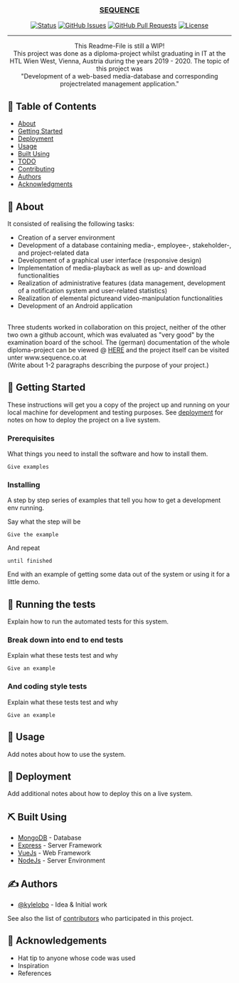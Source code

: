 <p align="center">
  <a href="" rel="noopener">
<!-- <object class="logo" data="https://https://www.sequence.co.at/img/Schriftlogo_mitlogo_SchwarzNEUGlow.svg" type="image/svg+xml"></object> -->
<!-- <img width=200px height=200px src="https://https://www.sequence.co.at/img/background0.png" alt="Project logo"></a> -->
</p>

<h3 align="center">SEQUENCE</h3>

<div align="center">

[![Status](https://img.shields.io/badge/status-active-success.svg)]()
[![GitHub Issues](https://img.shields.io/github/issues/kylelobo/The-Documentation-Compendium.svg)](https://github.com/kylelobo/The-Documentation-Compendium/issues)
[![GitHub Pull Requests](https://img.shields.io/github/issues-pr/kylelobo/The-Documentation-Compendium.svg)](https://github.com/kylelobo/The-Documentation-Compendium/pulls)
[![License](https://img.shields.io/badge/license-MIT-blue.svg)](/LICENSE)

</div>

---

<p align="center"> 
      This Readme-File is still a WIP!
    <br>
      This project was done as a diploma-project whilst graduating in IT at the HTL Wien West, Vienna, Austria during the years 2019 - 2020.
      The topic of this project was 
    <br>
      "Development of a web-based media-database and corresponding projectrelated management application."<br>
</p>

## 📝 Table of Contents

- [About](#about)
- [Getting Started](#getting_started)
- [Deployment](#deployment)
- [Usage](#usage)
- [Built Using](#built_using)
- [TODO](../TODO.md)
- [Contributing](../CONTRIBUTING.md)
- [Authors](#authors)
- [Acknowledgments](#acknowledgement)

## 🧐 About <a name = "about"></a>
It consisted of realising the following tasks:
<br>
- Creation of a server environment
- Development of a database containing media-, employee-, stakeholder-, and project-related data
- Development of a graphical user interface (responsive design)
- Implementation of media-playback as well as up- and download functionalities
- Realization of administrative features (data management, development of a notification system and user-related statistics)
- Realization of elemental pictureand video-manipulation functionalities
- Development of an Android application

<br>
Three students worked in collaboration on this project, neither of the other two own a github account, which was evaluated as "very good" by the examination board of the school.
The (german) documentation of the whole diploma-project can be viewed @ <a href="https://www.sequence.co.at/img/DA%20Sequence%20(Oktober%202020)%20(Unterschrieben).pdf">HERE</a> and the project itself can be visited unter www.sequence.co.at
<br>
(Write about 1-2 paragraphs describing the purpose of your project.)

## 🏁 Getting Started <a name = "getting_started"></a>

These instructions will get you a copy of the project up and running on your local machine for development and testing purposes. See [deployment](#deployment) for notes on how to deploy the project on a live system.

### Prerequisites

What things you need to install the software and how to install them.

```
Give examples
```

### Installing

A step by step series of examples that tell you how to get a development env running.

Say what the step will be

```
Give the example
```

And repeat

```
until finished
```

End with an example of getting some data out of the system or using it for a little demo.

## 🔧 Running the tests <a name = "tests"></a>

Explain how to run the automated tests for this system.

### Break down into end to end tests

Explain what these tests test and why

```
Give an example
```

### And coding style tests

Explain what these tests test and why

```
Give an example
```

## 🎈 Usage <a name="usage"></a>

Add notes about how to use the system.

## 🚀 Deployment <a name = "deployment"></a>

Add additional notes about how to deploy this on a live system.

## ⛏️ Built Using <a name = "built_using"></a>

- [MongoDB](https://www.mongodb.com/) - Database
- [Express](https://expressjs.com/) - Server Framework
- [VueJs](https://vuejs.org/) - Web Framework
- [NodeJs](https://nodejs.org/en/) - Server Environment

## ✍️ Authors <a name = "authors"></a>

- [@kylelobo](https://github.com/kylelobo) - Idea & Initial work

See also the list of [contributors](https://github.com/kylelobo/The-Documentation-Compendium/contributors) who participated in this project.

## 🎉 Acknowledgements <a name = "acknowledgement"></a>

- Hat tip to anyone whose code was used
- Inspiration
- References
